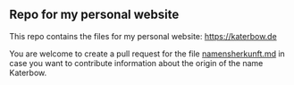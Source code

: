 ## Repo for my personal website

This repo contains the files for my personal website: https://katerbow.de

You are welcome to create a pull request for the file [namensherkunft.md](./namensherkunft.md) in case you want to contribute information about the origin of the name Katerbow.

